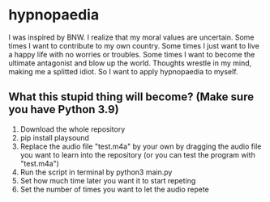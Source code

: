 # hypnopaedia
I was inspired by BNW. I realize that my moral values are uncertain. Some times I want to contribute to my own country. Some times I just want to live a happy life with no worries or troubles. Some times I want to become the ultimate antagonist and blow up the world. Thoughts wrestle in my mind, making me a splitted idiot. So I want to apply hypnopaedia to myself.

## What this stupid thing will become? (Make sure you have Python 3.9)
1. Download the whole repository
2. pip install playsound
3. Replace the audio file "test.m4a" by your own by dragging the audio file you want to learn into the repository (or you can test the program with "test.m4a")
4. Run the script in terminal by python3 main.py
5. Set how much time later you want it to start repeting
6. Set the number of times you want to let the audio repete
